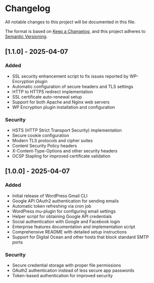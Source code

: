 # Changelog

All notable changes to this project will be documented in this file.

The format is based on [Keep a Changelog](https://keepachangelog.com/en/1.0.0/),
and this project adheres to [Semantic Versioning](https://semver.org/spec/v2.0.0.html).

## [1.1.0] - 2025-04-07

### Added
- SSL security enhancement script to fix issues reported by WP-Encryption plugin
- Automatic configuration of secure headers and TLS settings
- HTTP to HTTPS redirect implementation
- SSL certificate auto-renewal setup
- Support for both Apache and Nginx web servers
- WP Encryption plugin installation and configuration

### Security
- HSTS (HTTP Strict Transport Security) implementation
- Secure cookie configuration
- Modern TLS protocols and cipher suites
- Content Security Policy headers
- X-Content-Type-Options and other security headers
- OCSP Stapling for improved certificate validation

## [1.0.0] - 2025-04-07

### Added
- Initial release of WordPress Gmail CLI
- Google API OAuth2 authentication for sending emails
- Automatic token refreshing via cron job
- WordPress mu-plugin for configuring email settings
- Helper script for obtaining Google API credentials
- Social authentication with Google and Facebook login
- Enterprise features documentation and implementation script
- Comprehensive README with detailed setup instructions
- Support for Digital Ocean and other hosts that block standard SMTP ports

### Security
- Secure credential storage with proper file permissions
- OAuth2 authentication instead of less secure app passwords
- Token-based authentication for improved security
